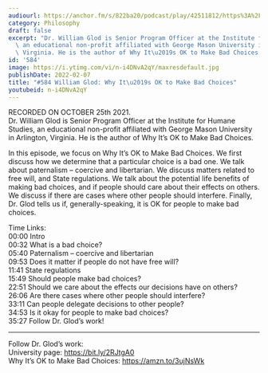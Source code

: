 ```yaml
---
audiourl: https://anchor.fm/s/822ba20/podcast/play/42511812/https%3A%2F%2Fd3ctxlq1ktw2nl.cloudfront.net%2Fstaging%2F2021-9-29%2F564821e2-ec20-d98e-96ff-c62bdabce186.m4a
category: Philosophy
draft: false
excerpt: "Dr. William Glod is Senior Program Officer at the Institute for Humane Studies,\
  \ an educational non-profit affiliated with George Mason University in Arlington,\
  \ Virginia. He is the author of Why It\u2019s OK to Make Bad Choices."
id: '584'
image: https://i.ytimg.com/vi/n-i4DNvA2qY/maxresdefault.jpg
publishDate: 2022-02-07
title: "#584 William Glod: Why It\u2019s OK to Make Bad Choices"
youtubeid: n-i4DNvA2qY
---
```

<div class="timelinks">

RECORDED ON OCTOBER 25th 2021.  
Dr. William Glod is Senior Program Officer at the Institute for Humane Studies, an educational non-profit affiliated with George Mason University in Arlington, Virginia. He is the author of Why It’s OK to Make Bad Choices.

In this episode, we focus on Why It’s OK to Make Bad Choices. We first discuss how we determine that a particular choice is a bad one. We talk about paternalism – coercive and libertarian. We discuss matters related to free will, and State regulations. We talk about the potential life benefits of making bad choices, and if people should care about their effects on others. We discuss if there are cases where other people should interfere. Finally, Dr. Glod tells us if, generally-speaking, it is OK for people to make bad choices.

Time Links:  
<time>00:00</time> Intro  
<time>00:32</time> What is a bad choice?  
<time>05:40</time> Paternalism – coercive and libertarian  
<time>09:53</time> Does it matter if people do not have free will?  
<time>11:41</time> State regulations  
<time>15:49</time> Should people make bad choices?  
<time>22:51</time> Should we care about the effects our decisions have on others?  
<time>26:06</time> Are there cases where other people should interfere?  
<time>33:11</time> Can people delegate decisions to other people?  
<time>34:53</time> Is it okay for people to make bad choices?  
<time>35:27</time> Follow Dr. Glod’s work!

---

Follow Dr. Glod’s work:  
University page: https://bit.ly/2RJtgA0  
Why It’s OK to Make Bad Choices: https://amzn.to/3ujNsWk
</div>

